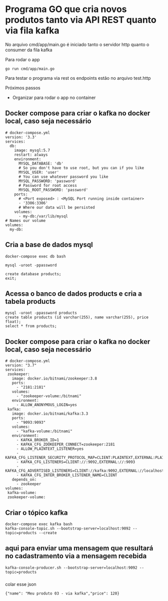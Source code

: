 
# Programa GO que cria novos produtos tanto via API REST quanto via fila kafka


No arquivo cmd/app/main.go é iniciado tanto o servidor http quanto o consumer da fila kafka

Para rodar o app

 ```
go run cmd/app/main.go
 ```

Para testar o programa via rest os endpoints estão no arquivo test.http

Próximos passos
- Organizar para rodar o app no container


## Docker compose para criar o kafka no docker local, caso seja necessário
```
# docker-compose.yml
version: '3.3'
services:
  db:
    image: mysql:5.7
    restart: always
    environment:
      MYSQL_DATABASE: 'db'
      # So you don't have to use root, but you can if you like
      MYSQL_USER: 'user'
      # You can use whatever password you like
      MYSQL_PASSWORD: 'password'
      # Password for root access
      MYSQL_ROOT_PASSWORD: 'password'
    ports:
      # <Port exposed> : <MySQL Port running inside container>
      - '3306:3306'
      # Where our data will be persisted
    volumes:
      - my-db:/var/lib/mysql
# Names our volume
volumes:
  my-db:
 ```

## Cria a base de dados mysql
 
 ```
docker-compose exec db bash

mysql -uroot -ppassword

create database products;
exit;
 ```

## Acessa o banco de dados products e cria a tabela products

 ```
mysql -uroot -ppassword products
create table products (id varchar(255), name varchar(255), price float);
select * from products;
 ```

## Docker compose para criar o kafka no docker local, caso seja necessário
 
 ```
# docker-compose.yml
version: "3.7"
services:
  zookeeper:
    image: docker.io/bitnami/zookeeper:3.8
    ports:
      - "2181:2181"
    volumes:
      - "zookeeper-volume:/bitnami"
    environment:
      - ALLOW_ANONYMOUS_LOGIN=yes
  kafka:
    image: docker.io/bitnami/kafka:3.3
    ports:
      - "9093:9093"
    volumes:
      - "kafka-volume:/bitnami"
    environment:
      - KAFKA_BROKER_ID=1
      - KAFKA_CFG_ZOOKEEPER_CONNECT=zookeeper:2181
      - ALLOW_PLAINTEXT_LISTENER=yes
      - KAFKA_CFG_LISTENER_SECURITY_PROTOCOL_MAP=CLIENT:PLAINTEXT,EXTERNAL:PLAINTEXT
      - KAFKA_CFG_LISTENERS=CLIENT://:9092,EXTERNAL://:9093
      - KAFKA_CFG_ADVERTISED_LISTENERS=CLIENT://kafka:9092,EXTERNAL://localhost:9093
      - KAFKA_CFG_INTER_BROKER_LISTENER_NAME=CLIENT
    depends_on:
      - zookeeper
volumes:
  kafka-volume:
  zookeeper-volume:
 ```

## Criar o tópico kafka

 ```
docker-compose exec kafka bash
kafka-console-topic.sh --bootstrap-server=localhost:9092 --topic=products --create
 ```

## aqui para enviar uma mensagem que resultará no cadastramento via a mensagem recebida
 ```
kafka-console-producer.sh --bootstrap-server=localhost:9092 --topic=products
 ```
###
colar esse json
 ```
{"name": "Meu produto 03 - via kafka","price": 120}
 ```
